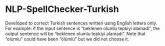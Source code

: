 # NLP-SpellChecker-Turkish

Developed to correct Turkish sentences written using English letters only. 
For example: if the input sentence is “beklenen olumlu tepkiyi alamadi”, the output sentence will be “beklenen olumlu tepkiyi alamadı”.
Note that “olumlu” could have been “ölümlü” but we did not choose it.
